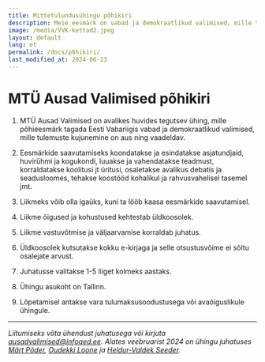 ```yaml
---
title: Mittetulundusühingu põhikiri
description: Meie eesmärk on vabad ja demokraatlikud valimised, mille tulemuste kujunemine on aus ning vaadeldav — kuid valija hääl jääb ainult tema enda teada. Töötame selle nimel, et valimised oleks ausad ja pettused välistatud.
image: /media/VVK-kettad2.jpeg
layout: default
lang: et
permalink: /docs/p6hikiri/
last_modified_at: 2024-06-23
---
```


# MTÜ Ausad Valimised põhikiri

1. MTÜ Ausad Valimised on avalikes huvides tegutsev ühing, mille põhieesmärk tagada Eesti Vabariigis vabad ja demokraatlikud valimised, mille tulemuste kujunemine on aus ning vaadeldav.

2. Eesmärkide saavutamiseks koondatakse ja esindatakse asjatundjaid, huvirühmi ja kogukondi, luuakse ja vahendatakse teadmust, korraldatakse koolitusi jt üritusi, osaletakse avalikus debatis ja seadusloomes, tehakse koostööd kohalikul ja rahvusvahelisel tasemel jmt.

3. Liikmeks võib olla igaüks, kuni ta lööb kaasa eesmärkide saavutamisel.

4. Liikme õigused ja kohustused kehtestab üldkoosolek.

5. Liikme vastuvõtmise ja väljaarvamise korraldab juhatus.

6. Üldkoosolek kutsutakse kokku e-kirjaga ja selle otsustusvõime ei sõltu osalejate arvust.

7. Juhatusse valitakse 1-5 liiget kolmeks aastaks.

8. Ühingu asukoht on Tallinn.

9. Lõpetamisel antakse vara tulumaksusoodustusega või avaõiguslikule ühingule.

----

_Liitumiseks võta ühendust juhatusega või kirjuta [ausadvalimised@infoaed.ee](mailto:ausadvalimised@infoaed.ee). Alates veebruarist 2024 on ühingu juhatuses [Märt Põder](https://gafgaf.infoaed.ee/), [Oudekki Loone](https://et.wikipedia.org/wiki/Oudekki_Loone) ja [Heldur-Valdek Seeder](https://valdekseeder.blogspot.com/)._
